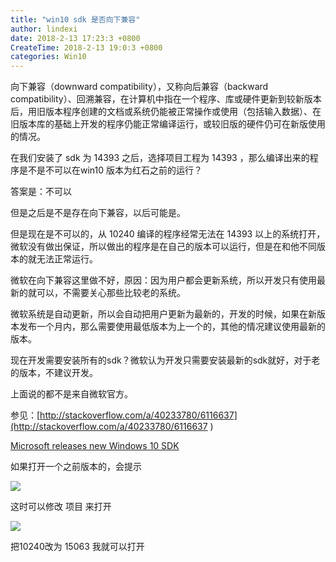 ```yaml
---
title: "win10 sdk 是否向下兼容"
author: lindexi
date: 2018-2-13 17:23:3 +0800
CreateTime: 2018-2-13 19:0:3 +0800
categories: Win10
---
```


向下兼容（downward compatibility），又称向后兼容（backward compatibility）、回溯兼容，在计算机中指在一个程序、库或硬件更新到较新版本后，用旧版本程序创建的文档或系统仍能被正常操作或使用（包括输入数据）、在旧版本库的基础上开发的程序仍能正常编译运行，或较旧版的硬件仍可在新版使用的情况。

<!--more-->



在我们安装了 sdk 为 14393 之后，选择项目工程为 14393 ，那么编译出来的程序是不是不可以在win10 版本为红石之前的运行？

答案是：不可以

但是之后是不是存在向下兼容，以后可能是。

但是现在是不可以的，从 10240 编译的程序经常无法在 14393 以上的系统打开，微软没有做出保证，所以做出的程序是在自己的版本可以运行，但是在和他不同版本的就无法正常运行。

微软在向下兼容这里做不好，原因：因为用户都会更新系统，所以开发只有使用最新的就可以，不需要关心那些比较老的系统。


微软系统是自动更新，所以会自动把用户更新为最新的，开发的时候，如果在新版本发布一个月内，那么需要使用最低版本为上一个的，其他的情况建议使用最新的版本。

现在开发需要安装所有的sdk？微软认为开发只需要安装最新的sdk就好，对于老的版本，不建议开发。

上面说的都不是来自微软官方。

参见：[http://stackoverflow.com/a/40233780/6116637](http://stackoverflow.com/a/40233780/6116637 )

[Microsoft releases new Windows 10 SDK ](https://www.onmsft.com/news/microsoft-releases-new-windows-10-sdk-preview-associated-mobile-emulator)




如果打开一个之前版本的，会提示

![](http://7xqpl8.com1.z0.glb.clouddn.com/AwCCAwMAItoFADbzBgABAAQArj4BAGZDAgBo6AkA6Nk%3D%2F201751892557.jpg)

这时可以修改 项目 来打开

![](http://7xqpl8.com1.z0.glb.clouddn.com/AwCCAwMAItoFADbzBgABAAQArj4BAGZDAgBo6AkA6Nk%3D%2F201751892636.jpg)

把10240改为 15063 我就可以打开



